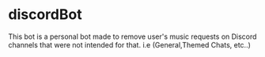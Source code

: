 # discordBot
This bot is a personal bot made to remove user's music requests on Discord channels that were not intended for that. i.e (General,Themed Chats, etc..)
